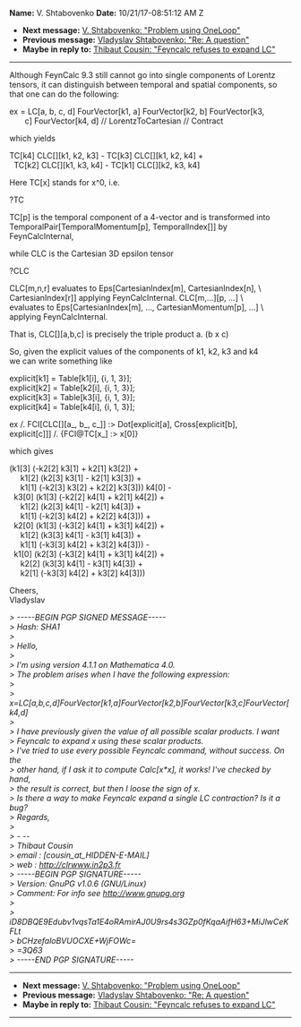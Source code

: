 **Name:** V. Shtabovenko
**Date:** 10/21/17-08:51:12 AM Z

  - **Next message:** [V. Shtabovenko: "Problem using
    OneLoop"](1333.html)
  - **Previous message:** [Vladyslav Shtabovenko: "Re: A
    question"](1331.html)
  - **Maybe in reply to:** [Thibaut Cousin: "Feyncalc refuses to expand
    LC"](0077.html)

-----

Although FeynCalc 9.3 still cannot go into single components of
Lorentz  
tensors, it can distinguish between temporal and spatial components,
so  
that one can do the following:  

ex = LC[a, b, c, d] FourVector[k1, a] FourVector[k2,
b] FourVector[k3,  
       c] FourVector[k4, d] // LorentzToCartesian //
Contract  

which yields  

TC[k4] CLC[][k1, k2, k3] - TC[k3]
CLC[][k1, k2, k4] +  
  TC[k2] CLC[][k1, k3, k4] - TC[k1]
CLC[][k2, k3, k4]  

Here TC[x] stands for x^0, i.e.  

?TC  

TC[p] is the temporal component of a 4-vector and is transformed
into  
TemporalPair[TemporalMomentum[p],
TemporalIndex[]] by FeynCalcInternal,  

while CLC is the Cartesian 3D epsilon tensor  

?CLC  

CLC[m,n,r] evaluates to Eps[CartesianIndex[m],
CartesianIndex[n], \\  
CartesianIndex[r]] applying FeynCalcInternal.
CLC[m,...][p, ...] \\  
evaluates to Eps[CartesianIndex[m], ...,
CartesianMomentum[p], ...] \\  
applying FeynCalcInternal.  

That is, CLC[][a,b,c] is precisely the triple product a.
(b x c)  

So, given the explicit values of the components of k1, k2, k3 and k4  
we can write something like  

explicit[k1] = Table[k1[i], {i, 1, 3}];  
explicit[k2] = Table[k2[i], {i, 1, 3}];  
explicit[k3] = Table[k3[i], {i, 1, 3}];  
explicit[k4] = Table[k4[i], {i, 1, 3}];  

ex /. FCI[CLC[][a\_, b\_, c\_]] :\>
Dot[explicit[a], Cross[explicit[b],  
explicit[c]]] /. {FCI@TC[x\_] :\>
x[0]}  

which gives  

(k1[3] (-k2[2] k3[1] + k2[1]
k3[2]) +  
     k1[2] (k2[3] k3[1] - k2[1]
k3[3]) +  
     k1[1] (-k2[3] k3[2] + k2[2]
k3[3])) k4[0] -  
  k3[0] (k1[3] (-k2[2] k4[1] +
k2[1] k4[2]) +  
     k1[2] (k2[3] k4[1] - k2[1]
k4[3]) +  
     k1[1] (-k2[3] k4[2] + k2[2]
k4[3])) +  
  k2[0] (k1[3] (-k3[2] k4[1] +
k3[1] k4[2]) +  
     k1[2] (k3[3] k4[1] - k3[1]
k4[3]) +  
     k1[1] (-k3[3] k4[2] + k3[2]
k4[3])) -  
  k1[0] (k2[3] (-k3[2] k4[1] +
k3[1] k4[2]) +  
     k2[2] (k3[3] k4[1] - k3[1]
k4[3]) +  
     k2[1] (-k3[3] k4[2] + k3[2]
k4[3]))  

Cheers,  
Vladyslav  

*\> -----BEGIN PGP SIGNED MESSAGE-----*  
*\> Hash: SHA1*  
*\>*  
*\> Hello,*  
*\>*  
*\> I'm using version 4.1.1 on Mathematica 4.0.*  
*\> The problem arises when I have the following expression:*  
*\>*  
*\>
x=LC[a,b,c,d]FourVector[k1,a]FourVector[k2,b]FourVector[k3,c]FourVector[k4,d]*  
*\>*  
*\> I have previously given the value of all possible scalar products. I
want*  
*\> Feyncalc to expand x using these scalar products.*  
*\> I've tried to use every possible Feyncalc command, without success.
On the*  
*\> other hand, if I ask it to compute Calc[x\*x], it works\!
I've checked by hand,*  
*\> the result is correct, but then I loose the sign of x.*  
*\> Is there a way to make Feyncalc expand a single LC contraction? Is
it a bug?*  
*\> Regards,*  
*\>*  
*\> - --*  
*\> Thibaut Cousin*  
*\> email :
[cousin_at_HIDDEN-E-MAIL]*  
*\> web : <http://clrwww.in2p3.fr>*  
*\> -----BEGIN PGP SIGNATURE-----*  
*\> Version: GnuPG v1.0.6 (GNU/Linux)*  
*\> Comment: For info see <http://www.gnupg.org>*  
*\>*  
*\> iD8DBQE9Edubv1vqsTa1E4oRAmirAJ0U9rs4s3GZp0fKqaAifH63+MiJlwCeKFLt*  
*\> bCHzefaloBVUOCXE+WjFOWc=*  
*\> =3Q63*  
*\> -----END PGP SIGNATURE-----*  

-----

  - **Next message:** [V. Shtabovenko: "Problem using
    OneLoop"](1333.html)
  - **Previous message:** [Vladyslav Shtabovenko: "Re: A
    question"](1331.html)
  - **Maybe in reply to:** [Thibaut Cousin: "Feyncalc refuses to expand
    LC"](0077.html)

-----

